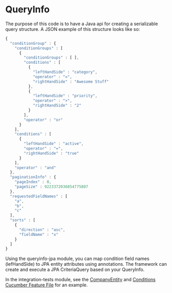 # QueryInfo

The purpose of this code is to have a Java api for creating a serializable query structure. A JSON example of this structure looks like so:

```javascript
{
  "conditionGroup" : {
    "conditionGroups" : [
      {
        "conditionGroups" : [ ],
        "conditions" : [
          {
            "leftHandSide" : "category",
            "operator" : "=",
            "rightHandSide" : "Awesome Stuff"
          },
          {
            "leftHandSide" : "priority",
            "operator" : ">",
            "rightHandSide" : "2"
          }
        ],
        "operator" : "or"
      }
    ],
    "conditions" : [
      {
        "leftHandSide" : "active",
        "operator" : "=",
        "rightHandSide" : "true"
      }
    ],
    "operator" : "and"
  },
  "paginationInfo" : {
    "pageIndex" : 0,
    "pageSize" : 9223372036854775807
  },
  "requestedFieldNames" : [
    "a",
    "b",
    "c"
  ],
  "sorts" : [
    {
      "direction" : "asc",
      "fieldName" : "x"
    }
  ]
}
```

Using the queryinfo-jpa module, you can map condition field names (lefHandSide) to JPA entity attributes using annotations.  The framework can create and execute a JPA CriteriaQuery based on your QueryInfo.

In the integration-tests module, see the [CompanyEntity](integration-tests-pu/src/main/java/com/evanzeimet/queryinfo/it/companies/CompanyEntity.java) and [Conditions Cucumber Feature File](integration-tests/src/test/resources/com/evanzeimet/queryinfo/it/conditions/conditions.feature) for an example.